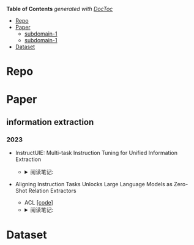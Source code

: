 <!-- START doctoc generated TOC please keep comment here to allow auto update -->
<!-- DON'T EDIT THIS SECTION, INSTEAD RE-RUN doctoc TO UPDATE -->
**Table of Contents**  *generated with [DocToc](https://github.com/thlorenz/doctoc)*

- [Repo](#repo)
- [Paper](#paper)
  - [subdomain-1](#subdomain-1)
  - [subdomain-1](#subdomain-1-1)
- [Dataset](#dataset)

<!-- END doctoc generated TOC please keep comment here to allow auto update -->


# Repo

# Paper

## information extraction
### 2023

- InstructUIE: Multi-task Instruction Tuning for Unified Information Extraction
  - <details>
    <summary>阅读笔记: </summary>
    1. 将NER，RE，EE等数据集转化为instruction格式，基于FlanT5-10B模型训练  <br>
    2. 针对NER，RE，EE等任务都加入辅助任务使得模型更好的学习  <br>
    3. 相对于Bert-finetune，InstructUIE去的更好的效果；在少样本数据集上，超过了chatgpt3.5模型  <br>
    </details>

- Aligning Instruction Tasks Unlocks Large Language Models as Zero-Shot Relation Extractors
  - ACL  [[code]](https://github.com/OSU-NLP-Group/QA4RE)
  - <details>
    <summary>阅读笔记: </summary>
    1. 认为指令微调并不能提高大模型在RE任务上的效果，原因是因为RE数据的占比很小  <br>
    2. 为了解决上诉问题，将RE任务和数据占比非常多的QA任务对齐起来，从而提高RE的任务效果   <br>
    3. QA任务:提供候选答案的选项，直接让模型输出选项号  <br>
    <img src="" align="middle" />
    </details>



# Dataset
